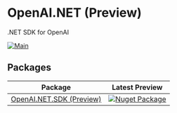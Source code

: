 # OpenAI.NET (Preview)
.NET SDK for OpenAI

[![Main](https://github.com/lucabriguglia/OpenAI.NET/actions/workflows/main.yml/badge.svg)](https://github.com/lucabriguglia/OpenAI.NET/actions/workflows/main.yml)

## Packages

| Package | Latest Preview |
| --- | --- |
| [OpenAI.NET.SDK (Preview)](https://www.nuget.org/packages/OpenAI.NET.SDK) | [![Nuget Package](https://img.shields.io/badge/nuget-1.0.0-blue.svg)](https://www.nuget.org/packages/OpenAI.NET.SDK)
